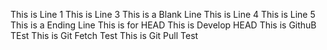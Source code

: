 This is Line 1
This is Line 3
This is a Blank Line
This is Line 4
This is Line 5
This is a Ending Line
This is for HEAD
This is Develop HEAD
This is GithuB TEst
This is Git Fetch Test
This is Git Pull Test